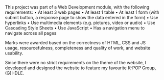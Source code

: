 This project was part of a Web Development module, with the following requirements:
•	At least 3 web pages
•	At least 1 table
•	At least 1 form (with submit button, a response page to show the data entered in the form)
•	Use hyperlinks
•	Use multimedia elements (e.g. pictures, video or audio)
•	Use Cascading Style Sheets
•	Use JavaScript
•	Has a navigation menu to navigate across all pages

Marks were awarded based on the correctness of HTML, CSS and JS usage, resourcefulness, completeness and quality of work, and website usability.

Since there were no strict requirements on the theme of the website, I developed and designed the website to feature my favourite K-POP Group, (G)I-DLE.